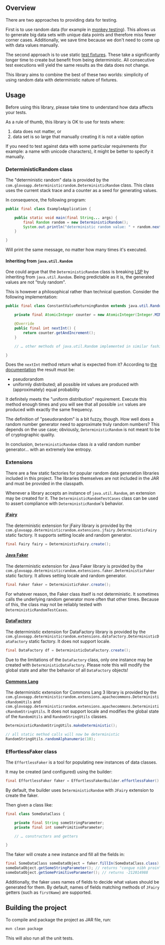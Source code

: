 ## Overview

There are two approaches to providing data for testing.

First is to use random data (for example in [monkey testing](https://en.wikipedia.org/wiki/Monkey_testing)).
This allows us to generate big data sets with unique data points and therefore miss fewer corner cases.
Additionally, we save time because we don't need to come up with data values manually.

The second approach is to use static [test fixtures](https://en.wikipedia.org/wiki/Test_fixture).
These take a significantly longer time to create but benefit from being deterministic.
All consecutive test executions will yield the same results as the data does not change.

This library aims to combine the best of these two worlds: simplicity of using random data with deterministic nature of fixtures.

## Usage

Before using this library, please take time to understand how data affects your tests.

As a rule of thumb, this library is OK to use for tests where: 

 1. data does not matter, or
 2. data set is so large that manually creating it is not a viable option

If you need to test against data with some particular requirements (for example: a name with unicode characters), it might be better to specify it manually.

### DeterministicRandom class

The "deterministic random" data is provided by the `com.glovoapp.deterministicrandom.DeterministicRandom` class.
This class uses the current stack trace and a counter as a seed for generating values.

In consequence, the following program:

```java
public final class ExampleApplication {

    public static void main(final String... args) {
        final Random random = new DeterministicRandom();
        System.out.println("deterministic random value: " + random.nextLong());
    }

}
```

Will print the same message, no matter how many times it's executed.

#### Inheriting from `java.util.Random`

One could argue that the `DeterministicRandom` class is breaking [LSP](https://en.wikipedia.org/wiki/Liskov_substitution_principle) by inheriting from `java.util.Random`.
Being predictable as it is, the generated values are not "truly random".

This is however a philosophical rather than technical question.
Consider the following implementation:

```java
public final class ConstantValueReturningRandom extends java.util.Random {

    private final AtomicInteger counter = new AtomicInteger(Integer.MIN_VALUE);

    @Override
    public final int nextInt() {
        return counter.getAndIncrement();
    }

    // … other methods of java.util.Random implemented in similar fashion

}
```

Does the `nextInt` method return what is expected from it?
According to [the documentation](https://docs.oracle.com/javase/8/docs/api/java/util/Random.html#nextInt--) the result must be:

 * pseudorandom
 * uniformly distributed; all possible int values are produced with (approximately) equal probability

It definitely meets the "uniform distribution" requirement.
Execute this method enough times and you will see that all possible `int` values are produced with exactly the same frequency.

The definition of "pseudorandom" is a bit fuzzy, though.
How well does a random number generator need to approximate truly random numbers?
This depends on the use case; obviously, `DeterministicRandom` is not meant to be of cryptographic quality. 

In conclusion, `DeterministicRandom` class *is* a valid random number generator… with an extremely low entropy.

### Extensions

There are a few static factories for popular random data generation libraries included in this project.
The libraries themselves are not included in the JAR and must be provided in the classpath.

Whenever a library accepts an instance of `java.util.Random`, an extension may be created for it.
The `DeterministicRandomTestCases` class can be used to assert compliance with `DeterministicRandom`'s behavior.

#### [jFairy](https://github.com/Devskiller/jfairy)

The deterministic extension for jFairy library is provided by the `com.glovoapp.deterministicrandom.extensions.jfairy.DeterministicFairy` static factory.
It supports setting locale and random generator.

```java
final Fairy fairy = DeterministicFairy.create();
```

#### [Java Faker](https://github.com/DiUS/java-faker)

The deterministic extension for Java Faker library is provided by the `com.glovoapp.deterministicrandom.extensions.faker.DeterministicFaker` static factory.
It allows setting locale and random generator.

```java
final Faker faker = DeterministicFaker.create();
```

For whatever reason, the Faker class itself is not deterministic.
It sometimes calls the underlying random generator more often that other times.
Because of this, the class may not be reliably tested with `DeterministicRandomTestCases`.

#### [DataFactory](https://github.com/andygibson/datafactory)

The deterministic extension for DataFactory library is provided by the `com.glovoapp.deterministicrandom.extensions.datafactory.DeterministicDataFactory` static factory.
It does not support locale.

```java
final DataFactory df = DeterministicDataFactory.create();
```

Due to the limitations of the `DataFactory` class, only one instance may be created with `DeterministicDataFactory`.
Please note this will modify the global state and alter the behavior of all `DataFactory` objects!

#### [Commons Lang](https://commons.apache.org/proper/commons-lang/)

The deterministic extension for Commons Lang 3 library is provided by the 
`com.glovoapp.deterministicrandom.extensions.apachecommons.DeterministicRandomUtils` and
`com.glovoapp.deterministicrandom.extensions.apachecommons.DeterministicRandomStringUtils`.
It does not support locale and modifies the global state of the `RandomUtils` and `RandomStringUtils` classes.

```java
DeterministicRandomStringUtils.makeDeterministic();

// all static method calls will now be deterministic
RandomStringUtils.randomAlphanumeric(10);
```

### EffortlessFaker class

The `EffortlessFaker` is a tool for populating new instances of data classes.

It may be created (and configured) using the builder:

```java
final EffortlessFaker faker = EffortlessFakerBuilder.effortlessFaker().create();
```

By default, the builder uses `DeterministicRandom` with `JFairy` extension to create the faker.

Then given a class like:

```java
final class SomeDataClass {

    private final String someStringParameter;
    private final int somePrimitiveParameter;

    // … constructors and getters

}
```

The faker will create a new instance and fill all the fields in:

```java
final SomeDataClass someDataObject = faker.fillIn(SomeDataClass.class);
someDataObject.getSomeStringParameter(); // returns "congue nibh proin"
someDataObject.getSomePrimitiveParameter(); // returns -212014988
```

Additionally, the faker uses names of fields to decide what values should be generated for them.
By default, names of fields matching methods of `JFairy` getters (such as `firstName`) are supported.

## Building the project

To compile and package the project as JAR file, run:

```bash
mvn clean package
```

This will also run all the unit tests.